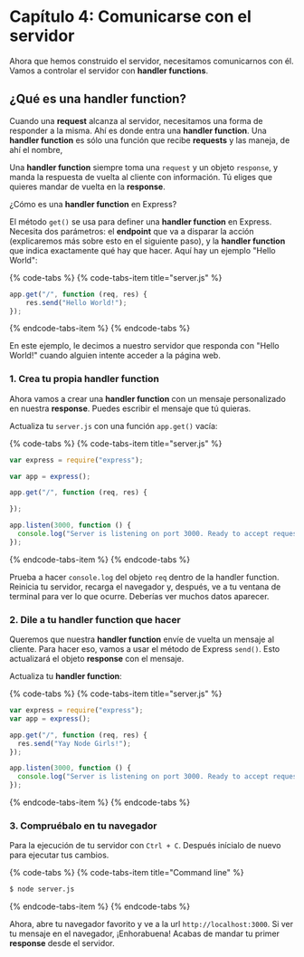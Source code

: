 # Capítulo 4: Comunicarse con el servidor

Ahora que hemos construido el servidor, necesitamos comunicarnos con él. Vamos a controlar el servidor con **handler functions**.

## ¿Qué es una handler function?

Cuando una **request** alcanza al servidor, necesitamos una forma de responder a la misma. Ahí es donde entra una **handler function**. Una **handler function** es sólo una función que recibe **requests** y las maneja, de ahí el nombre,

Una **handler function** siempre toma una `request` y un objeto `response`, y manda la respuesta de vuelta al cliente con información. Tú eliges que quieres mandar de vuelta en la **response**.

¿Cómo es una **handler function** en Express?

El método `get()` se usa para definer una **handler function** en Express. Necesita dos parámetros: el **endpoint** que va a disparar la acción \(explicaremos más sobre esto en el siguiente paso\), y la **handler function** que indica exactamente qué hay que hacer. Aquí hay un ejemplo "Hello World":

{% code-tabs %}
{% code-tabs-item title="server.js" %}
```javascript
app.get("/", function (req, res) {
    res.send("Hello World!");
});
```
{% endcode-tabs-item %}
{% endcode-tabs %}

En este ejemplo, le decimos a nuestro servidor que responda con "Hello World!" cuando alguien intente acceder a la página web.

### 1. Crea tu propia handler function

Ahora vamos a crear una **handler function** con un mensaje personalizado en nuestra **response**. Puedes escribir el mensaje que tú quieras.

Actualiza tu `server.js` con una función `app.get()` vacía:

{% code-tabs %}
{% code-tabs-item title="server.js" %}
```javascript
var express = require("express");

var app = express();

app.get("/", function (req, res) {

});

app.listen(3000, function () {
  console.log("Server is listening on port 3000. Ready to accept requests!");
});
```
{% endcode-tabs-item %}
{% endcode-tabs %}

Prueba a hacer `console.log` del objeto `req` dentro de la handler function. Reinicia tu servidor,  recarga el navegador y, después, ve a tu ventana de terminal para ver lo que ocurre. Deberías ver muchos datos aparecer.

### 2. Dile a tu handler function que hacer

Queremos que nuestra **handler function** envíe de vuelta un mensaje al cliente. Para hacer eso, vamos a usar el método de Express `send()`. Esto actualizará el objeto **response** con el mensaje.

Actualiza tu **handler function**:

{% code-tabs %}
{% code-tabs-item title="server.js" %}
```javascript
var express = require("express");
var app = express();

app.get("/", function (req, res) {
  res.send("Yay Node Girls!");
});

app.listen(3000, function () {
  console.log("Server is listening on port 3000. Ready to accept requests!");
});
```
{% endcode-tabs-item %}
{% endcode-tabs %}

### 3. Compruébalo en tu navegador

Para la ejecución de tu servidor con `Ctrl + C`. Después inícialo de nuevo para ejecutar tus cambios.

{% code-tabs %}
{% code-tabs-item title="Command line" %}
```bash
$ node server.js
```
{% endcode-tabs-item %}
{% endcode-tabs %}

Ahora, abre tu navegador favorito y ve a la url `http://localhost:3000`. Si ver tu mensaje en el navegador, ¡Enhorabuena! Acabas de mandar tu primer **response** desde el servidor.

